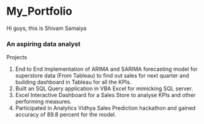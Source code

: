 # My_Portfolio

Hi guys, this is Shivam Samaiya
### An aspiring data analyst

Projects
1. End to End Implementation of ARIMA and SARIMA forecasting model for superstore data (From Tableau) to find out sales for next quarter and building dashboard in Tableau for all the KPIs.
2. Built an SQL Query application in VBA Excel for mimicking SQL server.
3. Excel Interactive Dashboard for a Sales Store to analyse KPIs and other performing measures.
4. Participated in Analytics Vidhya Sales Prediction hackathon and gained accuracy of 89.8 percent for the model.

